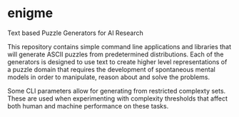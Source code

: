 # enigme

Text based Puzzle Generators for AI Research

This repository contains simple command line applications and libraries
that will generate ASCII puzzles from predetermined distributions. Each
of the generators is designed to use text to create higher level representations
of a puzzle domain that requires the development of spontaneous mental models
in order to manipulate, reason about and solve the problems.

Some CLI parameters allow for generating from restricted complexty sets. These
are used when experimenting with complexity thresholds that affect both human
and machine performance on these tasks.

